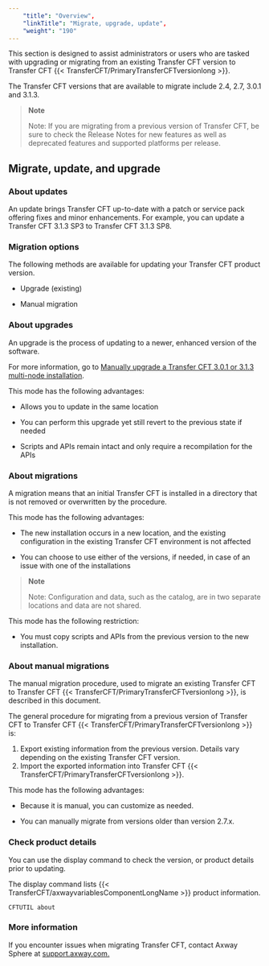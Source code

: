 ```yaml
---
    "title": "Overview",
    "linkTitle": "Migrate, upgrade, update",
    "weight": "190"
---
```

This section is designed to assist administrators or users who are tasked with upgrading or migrating from an existing Transfer CFT version to Transfer CFT {{< TransferCFT/PrimaryTransferCFTversionlong  >}}.

The Transfer CFT versions that are available to migrate include 2.4, 2.7, 3.0.1 and 3.1.3.

> **Note**
>
> Note: If you are migrating from a previous version of Transfer CFT, be sure to check the Release Notes for new features as well as deprecated features and supported platforms per release.

Migrate, update, and upgrade
----------------------------

### About updates

An update brings Transfer CFT up-to-date with a patch or service pack offering fixes and minor enhancements. For example, you can update a Transfer CFT 3.1.3 SP3 to Transfer CFT 3.1.3 SP8.

### Migration options

The following methods are available for updating your Transfer CFT product version.

- Upgrade (existing)

<!-- -->

- Manual migration

### About upgrades

An upgrade is the process of updating to a newer, enhanced version of the software.

For more information, go to [Manually upgrade a Transfer CFT 3.0.1 or 3.1.3 multi-node installation]().

This mode has the following advantages:

- Allows you to update in the same location

<!-- -->

- You can perform this upgrade yet still revert to the previous state if needed

<!-- -->

- Scripts and APIs remain intact and only require a recompilation for the APIs

### About migrations

A migration means that an initial Transfer CFT is installed in a directory that is not removed or overwritten by the procedure.

This mode has the following advantages:

- The new installation occurs in a new location, and the existing configuration in the existing Transfer CFT environment is not affected

<!-- -->

- You can choose to use either of the versions, if needed, in case of an issue with one of the installations

> **Note**
>
> Note: Configuration and data, such as the catalog, are in two separate locations and data are not shared.

This mode has the following restriction:

- You must copy scripts and APIs from the previous version to the new installation.

### About manual migrations

The manual migration procedure, used to migrate an existing Transfer CFT to Transfer CFT {{< TransferCFT/PrimaryTransferCFTversionlong  >}}, is described in this document.

The general procedure for migrating from a previous version of Transfer CFT to Transfer CFT {{< TransferCFT/PrimaryTransferCFTversionlong  >}} is:

1. Export existing information from the previous version. Details vary depending on the existing Transfer CFT version.
1. Import the exported information into Transfer CFT {{< TransferCFT/PrimaryTransferCFTversionlong  >}}.

This mode has the following advantages:

- Because it is manual, you can customize as needed.

<!-- -->

- You can manually migrate from versions older than version 2.7.x.

### Check product details

You can use the display command to check the version, or product details prior to updating.

The display command lists {{< TransferCFT/axwayvariablesComponentLongName  >}} product information.

```
CFTUTIL about
```

### More information

If you encounter issues when migrating Transfer CFT, contact Axway Sphere at [support.axway.com.](https://support.axway.com/)

